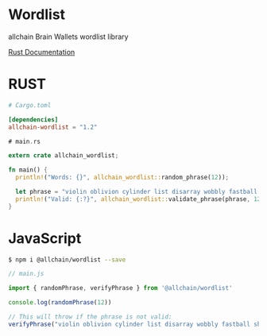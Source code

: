 # Wordlist
allchain Brain Wallets wordlist library


[Rust Documentation](https://docs.rs/allchain-wordlist/)


# RUST

```toml
# Cargo.toml

[dependencies]
allchain-wordlist = "1.2"
```

```rust
# main.rs

extern crate allchain_wordlist;

fn main() {
  println!("Words: {}", allchain_wordlist::random_phrase(12));

  let phrase = "violin oblivion cylinder list disarray wobbly fastball showplace oasis patronize septic spearhead";
  println!("Valid: {:?}", allchain_wordlist::validate_phrase(phrase, 12));
}
```


# JavaScript


```bash
$ npm i @allchain/wordlist --save
```


```js
// main.js

import { randomPhrase, verifyPhrase } from '@allchain/wordlist'

console.log(randomPhrase(12))

// This will throw if the phrase is not valid:
verifyPhrase("violin oblivion cylinder list disarray wobbly fastball showplace oasis patronize septic spearhead", 12)
```

